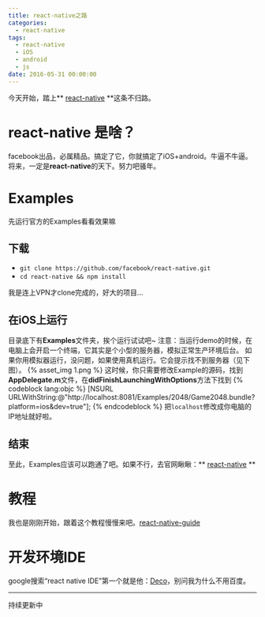 ```yaml
---
title: react-native之路
categories:
  - react-native
tags:
  - react-native
  - iOS
  - android
  - js
date: 2016-05-31 00:00:00
---
```


今天开始，踏上** [react-native](https://github.com/facebook/react-native#getting-started) **这条不归路。

# react-native 是啥？

facebook出品，必属精品。搞定了它，你就搞定了iOS+android。牛逼不牛逼。
将来，一定是**react-native**的天下。努力吧骚年。

# Examples

先运行官方的Examples看看效果嘛

## 下载

* `git clone https://github.com/facebook/react-native.git`
* `cd react-native && npm install`

我是连上VPN才clone完成的，好大的项目...

## 在iOS上运行

目录底下有**Examples**文件夹，挨个运行试试吧~
注意：当运行demo的时候，在电脑上会开启一个终端，它其实是个小型的服务器，模拟正常生产环境后台。
如果你用模拟器运行，没问题，如果使用真机运行。它会提示找不到服务器（见下图）。
{% asset_img 1.png %}
这时候，你只需要修改Example的源码，找到**AppDelegate.m**文件，在**didFinishLaunchingWithOptions**方法下找到
{% codeblock lang:objc %}
[NSURL URLWithString:@"http://localhost:8081/Examples/2048/Game2048.bundle?platform=ios&dev=true"];
{% endcodeblock %}
把`localhost`修改成你电脑的IP地址就好啦。

## 结束

至此，Examples应该可以跑通了吧。如果不行，去官网瞅瞅：** [react-native](https://github.com/facebook/react-native#getting-started) **

# 教程

我也是刚刚开始，跟着这个教程慢慢来吧。[react-native-guide](https://github.com/reactnativecn/react-native-guide)

# 开发环境IDE

google搜索“react native IDE”第一个就是他：[Deco](https://www.decosoftware.com/)，别问我为什么不用百度。

------

持续更新中